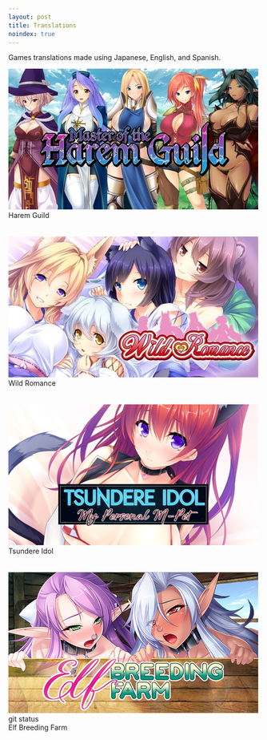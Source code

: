 ```yaml
---
layout: post
title: Translations
noindex: true
---
```

<p>Games translations made using Japanese, English, and Spanish.</p>

<div class="image-container image-container-num4">
  <div class="image image-num4">
    <a href="../translation/harem-guild">
      <img src="/assets/img/haremguild-pic.jpg" />
    </a>
  </div>
  <div class="caption caption-num4">
    Harem Guild
  </div>
  <br class="break">
</div><br class="break">

<div class="image-container image-container-num4">
  <div class="image image-num4">
    <a href="../translation/wild-romance">
      <img src="/assets/img/wildromance-pic.jpg" />
    </a>
  </div>
  <div class="caption caption-num4">
    Wild Romance
  </div>
  <br class="break">
</div><br class="break">

<div class="image-container image-container-num4">
  <div class="image image-num4">
    <a href="../translation/tsundere-idol">
      <img src="/assets/img/tsundereidol-pic.png" />
    </a>
  </div>
  <div class="caption caption-num4">
    Tsundere Idol
  </div>
  <br class="break">
</div><br class="break">

<div class="image-container image-container-num4">
  <div class="image image-num4">
    <a href="../translation/elf-breeding-farm">
      <img src="/assets/img/elfbreedingfarm-pic.jpg" />
    </a>git status
  </div>
  <div class="caption caption-num4">
    Elf Breeding Farm
  </div>
  <br class="break">
</div><br class="break">